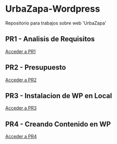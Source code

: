 # UrbaZapa-Wordpress
Repositorio para trabajos sobre web 'UrbaZapa'

## PR1 - Analisis de Requisitos
[Acceder a PR1](/pr1-AnalisisDeRequisitos/AnalisisDeRequisitos.md)

## PR2 - Presupuesto
[Acceder a PR2](/pr2-Presupuesto/Presupuesto.md)

## PR3 - Instalacion de WP en Local
[Acceder a PR3](/pr3-InstalacioLocalWP/InstalacionLocalWP.md)

## PR4 - Creando Contenido en WP
[Acceder a PR4](/pr4-CreandoContenidoEnWP/CreandoContenidoEnWP.md)
